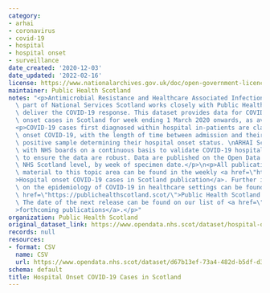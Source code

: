 ```yaml
---
category:
- arhai
- coronavirus
- covid-19
- hospital
- hospital onset
- surveillance
date_created: '2020-12-03'
date_updated: '2022-02-16'
license: https://www.nationalarchives.gov.uk/doc/open-government-licence/version/3/
maintainer: Public Health Scotland
notes: "<p>Antimicrobial Resistance and Healthcare Associated Infection (ARHAI) Scotland,\
  \ part of National Services Scotland works closely with Public Health Scotland to\
  \ deliver the COVID-19 response. This dataset provides data for COVID-19 hospital\
  \ onset cases in Scotland for week ending 1 March 2020 onwards, as available.</p>\n\
  <p>COVID-19 cases first diagnosed within hospital in-patients are classed as hospital\
  \ onset COVID-19, with the length of time between admission and their first COVID-19\
  \ positive sample determining their hospital onset status. \nARHAI Scotland is working\
  \ with NHS boards on a continuous basis to validate COVID-19 hospital onset cases\
  \ to ensure the data are robust. Data are published on the Open Data platform at\
  \ NHS Scotland level, by week of specimen date.</p>\n<p>All publications and supporting\
  \ material to this topic area can be found in the weekly <a href=\"https://publichealthscotland.scot/publications/hospital-onset-covid-19-cases-in-scotland/\"\
  >Hospital onset COVID-19 cases in Scotland publication</a>. Further information\
  \ on the epidemiology of COVID-19 in healthcare settings can be found on the <a\
  \ href=\"https://publichealthscotland.scot/\">Public Health Scotland website</a>.\
  \ The date of the next release can be found on our list of <a href=\"https://publichealthscotland.scot/publications/forthcoming-publications/\"\
  >forthcoming publications</a>.</p>"
organization: Public Health Scotland
original_dataset_link: https://www.opendata.nhs.scot/dataset/hospital-onset-covid-19-cases-in-scotland
records: null
resources:
- format: CSV
  name: CSV
  url: https://www.opendata.nhs.scot/dataset/d67b13ef-73a4-482d-b5df-d39d777540fd/resource/5acbccb1-e9d6-4ab2-a7ac-f3e4d378e7ec/download/hospitalonsetcovid_opendata_20220216.csv
schema: default
title: Hospital Onset COVID-19 Cases in Scotland
---
```

